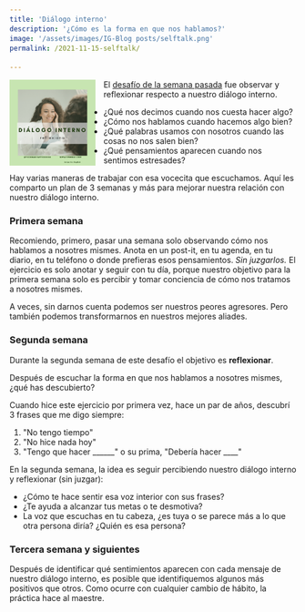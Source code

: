 ```yaml
---
title: 'Diálogo interno'
description: '¿Cómo es la forma en que nos hablamos?'
image: '/assets/images/IG-Blog posts/selftalk.png'
permalink: /2021-11-15-selftalk/

---
```

<a href="https://www.instagram.com/p/CWTOs-hJ7Po/"><img align="left" src='/assets/images/IG-Blog posts/selftalk.png' width='30%' style='margin-right:1em'></a> El [desafío de la semana pasada](https://www.instagram.com/p/CWTOs-hJ7Po/) fue observar y reflexionar respecto a nuestro diálogo interno.

- ¿Qué nos decimos cuando nos cuesta hacer algo?
- ¿Cómo nos hablamos cuando hacemos algo bien?
- ¿Qué palabras usamos con nosotros cuando las cosas no nos salen bien?
- ¿Qué pensamientos aparecen cuando nos sentimos estresades?

Hay varias maneras de trabajar con esa vocecita que escuchamos. Aquí les comparto un plan de 3 semanas y más para mejorar nuestra relación con nuestro diálogo interno.

### Primera semana

Recomiendo, primero, pasar una semana solo observando cómo nos hablamos a nosotres mismes. Anota en un post-it, en tu agenda, en tu diario, en tu teléfono o donde prefieras esos pensamientos. *Sin juzgarlos.* El ejercicio es solo anotar y seguir con tu día, porque nuestro objetivo para la primera semana solo es percibir y tomar conciencia de cómo nos tratamos a nosotres mismes. 

A veces, sin darnos cuenta podemos ser nuestros peores agresores. Pero también podemos transformarnos en nuestros mejores aliades.

### Segunda semana

Durante la segunda semana de este desafío el objetivo es **reflexionar**. 

Después de escuchar la forma en que nos hablamos a nosotres mismes, ¿qué has descubierto?

Cuando hice este ejercicio por primera vez, hace un par de años, descubrí 3 frases que me digo siempre:

1. "No tengo tiempo"
2. "No hice nada hoy"
3. "Tengo que hacer ______" o su prima, "Debería hacer ____"

En la segunda semana, la idea es seguir percibiendo nuestro diálogo interno y reflexionar (sin juzgar):

- ¿Cómo te hace sentir esa voz interior con sus frases?
- ¿Te ayuda a alcanzar tus metas o te desmotiva?
- La voz que escuchas en tu cabeza, ¿es tuya o se parece más a lo que otra persona diría? ¿Quién es esa persona?

### Tercera semana y siguientes

Después de identificar qué sentimientos aparecen con cada mensaje de nuestro diálogo interno, es posible que identifiquemos algunos más positivos que otros. 
Como ocurre con cualquier cambio de hábito, la práctica hace al maestre.



